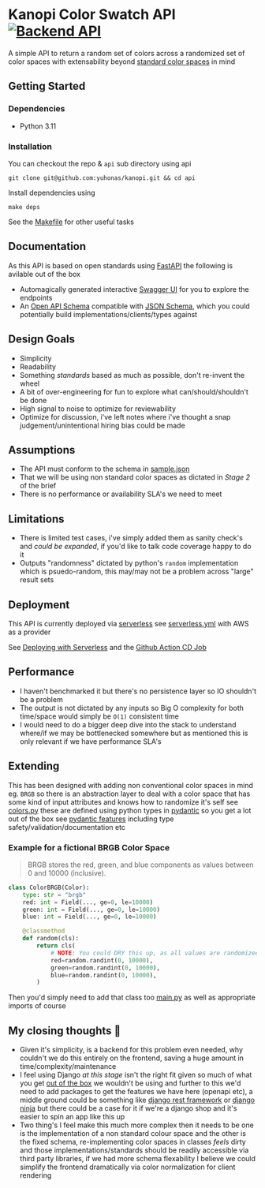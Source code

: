 # Kanopi Color Swatch API [![Backend API](https://github.com/yuhonas/kanopi/actions/workflows/backend-api.yml/badge.svg)](https://github.com/yuhonas/kanopi/actions/workflows/backend-api.yml)


A simple API to return a random set of colors across a randomized set of color spaces with extensability beyond [standard color spaces](https://en.wikipedia.org/wiki/List_of_color_spaces_and_their_uses) in mind

## Getting Started

### Dependencies
* Python 3.11

### Installation

You can checkout the repo & `api` sub directory using api

```
git clone git@github.com:yuhonas/kanopi.git && cd api
```

Install dependencies using

```
make deps
```

See the [Makefile](./Makefile) for other useful tasks

## Documentation

As this API is based on open standards using [FastAPI](https://fastapi.tiangolo.com/) the following is avilable out of the box

* Automagically generated interactive [Swagger UI](https://j8adom76wl.execute-api.ap-southeast-2.amazonaws.com/docs) for you to explore the endpoints
* An [Open API Schema](https://j8adom76wl.execute-api.ap-southeast-2.amazonaws.com/openapi.json) compatible with [JSON Schema](https://json-schema.org/), which you could potentially build implementations/clients/types against

## Design Goals

* Simplicity
* Readability
* Something _standards_ based as much as possible, don't re-invent the wheel
* A bit of over-engineering for fun to explore what can/should/shouldn't be done
* High signal to noise to optimize for reviewability
* Optimize for discussion, i've left notes where i've thought a snap judgement/unintentional hiring bias could be made

## Assumptions

* The API must conform to the schema in [sample.json](../public/sample.json)
* That we will be using non standard color spaces as dictated in _Stage 2_ of the brief
* There is no performance or availability SLA's we need to meet

## Limitations

* There is limited test cases, i've simply added them as sanity check's and _could be expanded_, if you'd like to talk code coverage happy to do it
* Outputs "randomness" dictated by python's `random` implementation which is psuedo-random, this may/may not be a problem across "large" result sets

## Deployment

This API is currently deployed via [serverless](https://github.com/serverless/serverless) see [serverless.yml](serverless.yml) with AWS as a provider

See [Deploying with Serverless](https://www.serverless.com/framework/docs/providers/aws/guide/deploying) and the [Github Action CD Job](../.github/workflows/backend-api.yml)


## Performance

* I haven't benchmarked it but there's no persistence layer so IO shouldn't be a problem
* The output is not dictated by any inputs so Big O complexity for both time/space would simply be `O(1)` consistent time
* I would need to do a bigger deep dive into the stack to understand where/if we may be bottlenecked somewhere but as mentioned this is only relevant if we have performance SLA's

## Extending

This has been designed with adding non conventional color spaces in mind eg. `BRGB` so there is an abstraction layer to deal with a color space that has some kind of input attributes and knows how to randomize it's self see [colors.py](./app/colors.py) these are defined using python types in [pydantic](https://docs.pydantic.dev/latest/) so you get a lot out of the box see [pydantic features](https://fastapi.tiangolo.com/features/#pydantic-features) including type safety/validation/documentation etc

### Example for a fictional BRGB Color Space

> BRGB stores the red, green, and blue components as values between 0 and 10000 (inclusive).

```python
class ColorBRGB(Color):
    type: str = "brgb"
    red: int = Field(..., ge=0, le=10000)
    green: int = Field(..., ge=0, le=10000)
    blue: int = Field(..., ge=0, le=10000)

    @classmethod
    def random(cls):
        return cls(
            # NOTE: You could DRY this up, as all values are randomized 0-1000
            red=random.randint(0, 10000),
            green=random.randint(0, 10000),
            blue=random.randint(0, 10000),
        )
```

Then you'd simply need to add that class too [main.py](./app/main.py#L12) as well as appropriate imports of course

## My closing thoughts 🤔

* Given it's simplicity, is a backend for this problem even needed, why couldn't we do this entirely on the frontend, saving a huge amount in time/complexity/maintenance
* I feel using Django _at this stage_ isn't the right fit given so much of what you get [out of the box](https://docs.djangoproject.com/en/5.0/ref/) we wouldn't be using and further to this we'd need to add packages to get the features we have here (openapi etc), a middle ground could be something like [django rest framework](https://github.com/encode/django-rest-framework/tree/master) or [django ninja](https://django-ninja.dev/) but there could be a case for it if we're a django shop and it's easier to spin an app like this up
* Two thing's I feel make this much more complex then it needs to be one is the implementation of a non standard colour space and the other is the fixed schema, re-implementing color spaces in classes _feels_ dirty and those implementations/standards should be readily accessible via third party libraries, if we had more schema flexability I believe we could simplify the frontend dramatically via color normalization for client rendering
